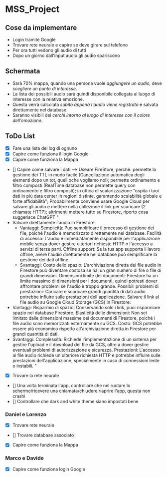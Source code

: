 # MSS_Project

## Cose da implementare

- Login tramite Google
- Trovare rete neurale e capire se deve girare sul telefono
- Per ora tutti vedono gli audio di tutti
- Dopo un giorno dall'input audio gli audio spariscono
  

## Schermata

- Sarà 70% mappa, quando una persona vuole _aggiungere un audio_, deve _scegliere un punto di interesse_.
- La lista dei possibili audio sarà quindi disponibile collegata al luogo di interesse con la relativa emozione.
- Questa verrà calcolata _subito appena l'audio viene registrato_ e salvata direttamente nel database.
- Saranno visibili dei _cerchi intorno al luogo di interesse con il colore dell'emozione_.
  

## ToDo List

- [x] Fare una lista del log di ognuno
- [x] Capire come funziona il login Google
- [x] Capire come funziona la Mappa
- [] Capire come salvare i dati --> Useare FireStore, perchè: permette la gestione dei TTL in modo facile (Cancellazione automatica degli elementi dopo un tot, quell oche vogliamo noi); permette ordinamento e filtro composti (RealTime database non permette query con ordinamento e filtro composti); in ottica di scalarizzazione "ospita i tuoi dati in più data center in regioni distinte, garantendo scalabilità globale e forte affidabilità";
Probabilmente conviene usare Google Cloud per salvare gli audio e mettere nella collezione il link per scaricare (2 chiamate HTTP); altrimenti mettere tutto su Firestore, riporto cosa suggerisce ChatGPT 
"
- Salvare direttamente l'audio in Firestore:
  - Vantaggi:
    Semplicità: Può semplificare il processo di gestione dei file, poiché l'audio è memorizzato direttamente nel database.
    Facilità di accesso: L'audio è immediatamente disponibile per l'applicazione mobile senza dover gestire ulteriori richieste HTTP o l'accesso a servizi di terze parti.
    Offline support: Se la tua app supporta il lavoro offline, avere l'audio direttamente nel database può semplificare la gestione dei dati offline.
  -  Svantaggi:
    Costo dello spazio: L'archiviazione diretta dei file audio in Firestore può diventare costosa se hai un gran numero di file o file di grandi dimensioni.
    Dimensioni limite dei documenti: Firestore ha un limite massimo di dimensioni per i documenti, quindi potresti dover affrontare problemi se l'audio è troppo grande.
    Possibili problemi di prestazioni: Caricare e scaricare grandi quantità di dati audio potrebbe influire sulle prestazioni dell'applicazione.
Salvare il link al file audio su Google Cloud Storage (GCS) in Firestore:
- Vantaggi:
    Risparmio di spazio: Conservando solo i link, puoi risparmiare spazio nel database Firestore.
    Elasticità delle dimensioni: Non sei limitato dalle dimensioni massime dei documenti di Firestore, poiché i file audio sono memorizzati esternamente su GCS.
    Costo: GCS potrebbe essere più economico rispetto all'archiviazione diretta in Firestore per grandi quantità di dati.
- Svantaggi:
    Complessità: Richiede l'implementazione di un sistema per gestire l'upload e il download dei file da GCS, oltre a dover gestire eventuali problemi di autorizzazione e sicurezza.
    Prestazioni: L'accesso ai file audio richiede un'ulteriore richiesta HTTP e potrebbe influire sulle prestazioni dell'applicazione, specialmente in caso di connessioni lente o instabili.
  "
- [x] Trovare la rete neurale
- [] Una volta terminata l'app, controllare che nel ruotare lo schermo/ricevere una chiamata/chiudere riaprire l'app, questa non crashi
- [] Controllare che dark and white theme siano impostati bene

### Daniel e Lorenzo

- [x] Trovare rete neurale 
- [] Trovare database associato
- [x] Capire come funziona la Mappa


### Marco e Davide

- [x] Capire come funziona login Google

 
